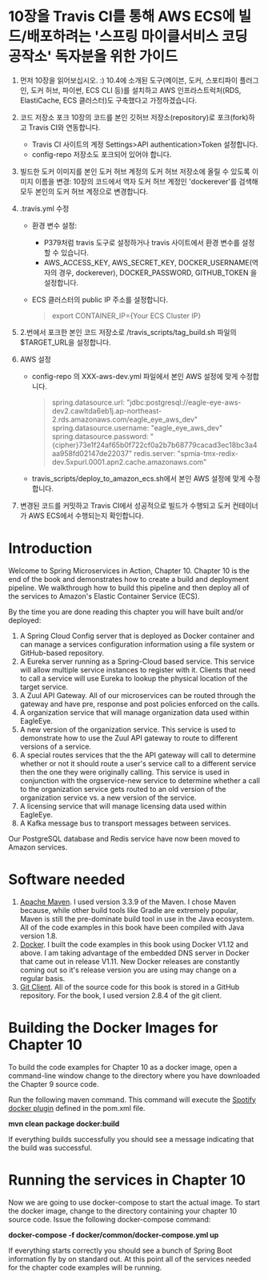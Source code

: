 10장을 Travis CI를 통해 AWS ECS에 빌드/배포하려는 '스프링 마이클서비스 코딩 공작소' 독자분을 위한 가이드
========================================================================================================

1.	먼저 10장을 읽어보십시오. :) 10.4에 소개된 도구(메이븐, 도커, 스포티파이 플러그인, 도커 허브, 파이썬, ECS CLI 등)를 설치하고 AWS 인프라스트럭처(RDS, ElastiCache, ECS 클러스터)도 구축했다고 가정하겠습니다.
2.	코드 저장소 포크 10장의 코드를 본인 깃허브 저장소(repository)로 포크(fork)하고 Travis CI와 연동합니다.

	-	Travis CI 사이트의 계정 Settings>API authentication>Token 설정합니다.
	-	config-repo 저장소도 포크되어 있어야 합니다.

3.	빌드한 도커 이미지를 본인 도커 허브 계정의 도커 허브 저장소에 올릴 수 있도록 이미지 이름을 변경: 10장의 코드에서 역자 도커 허브 계정인 'dockerever'를 검색해 모두 본인의 도커 허브 계정으로 변경합니다.

4.	.travis.yml 수정

	-	환경 변수 설정:
		-	P379처럼 travis 도구로 설정하거나 travis 사이트에서 환경 변수를 설정할 수 있습니다.
		-	AWS_ACCESS_KEY, AWS_SECRET_KEY, DOCKER_USERNAME(역자의 경우, dockerever), DOCKER_PASSWORD, GITHUB_TOKEN 을 설정합니다.
	-	ECS 클러스터의 public IP 주소를 설정합니다.

		> export CONTAINER_IP={Your ECS Cluster IP}

5.	2.번에서 포크한 본인 코드 저장소로 /travis_scripts/tag_build.sh 파일의 $TARGET_URL을 설정합니다.

6.	AWS 설정

	-	config-repo 의 XXX-aws-dev.yml 파일에서 본인 AWS 설정에 맞게 수정합니다.

		> spring.datasource.url: "jdbc:postgresql://eagle-eye-aws-dev2.cawltda6eb1j.ap-northeast-2.rds.amazonaws.com/eagle_eye_aws_dev" spring.datasource.username: "eagle_eye_aws_dev" spring.datasource.password: "{cipher}73e1f24af65b0f722cf0a2b7b68779cacad3ec18bc3a4aa958fd02147de22037" redis.server: "spmia-tmx-redix-dev.5xpurl.0001.apn2.cache.amazonaws.com"

	-	travis_scripts/deploy_to_amazon_ecs.sh에서 본인 AWS 설정에 맞게 수정합니다.

7.	변경된 코드를 커밋하고 Travis CI에서 성공적으로 빌드가 수행되고 도커 컨테이너가 AWS ECS에서 수행되는지 확인합니다.

Introduction
============

Welcome to Spring Microservices in Action, Chapter 10. Chapter 10 is the end of the book and demonstrates how to create a build and deployment pipeline. We walkthrough how to build this pipeline and then deploy all of the services to Amazon's Elastic Container Service (ECS).

By the time you are done reading this chapter you will have built and/or deployed:

1.	A Spring Cloud Config server that is deployed as Docker container and can manage a services configuration information using a file system or GitHub-based repository.
2.	A Eureka server running as a Spring-Cloud based service. This service will allow multiple service instances to register with it. Clients that need to call a service will use Eureka to lookup the physical location of the target service.
3.	A Zuul API Gateway. All of our microservices can be routed through the gateway and have pre, response and post policies enforced on the calls.
4.	A organization service that will manage organization data used within EagleEye.
5.	A new version of the organization service. This service is used to demonstrate how to use the Zuul API gateway to route to different versions of a service.
6.	A special routes services that the the API gateway will call to determine whether or not it should route a user's service call to a different service then the one they were originally calling. This service is used in conjunction with the orgservice-new service to determine whether a call to the organization service gets routed to an old version of the organization service vs. a new version of the service.
7.	A licensing service that will manage licensing data used within EagleEye.
8.	A Kafka message bus to transport messages between services.

Our PostgreSQL database and Redis service have now been moved to Amazon services.

Software needed
===============

1.	[Apache Maven](http://maven.apache.org). I used version 3.3.9 of the Maven. I chose Maven because, while other build tools like Gradle are extremely popular, Maven is still the pre-dominate build tool in use in the Java ecosystem. All of the code examples in this book have been compiled with Java version 1.8.
2.	[Docker](http://docker.com). I built the code examples in this book using Docker V1.12 and above. I am taking advantage of the embedded DNS server in Docker that came out in release V1.11. New Docker releases are constantly coming out so it's release version you are using may change on a regular basis.
3.	[Git Client](http://git-scm.com). All of the source code for this book is stored in a GitHub repository. For the book, I used version 2.8.4 of the git client.

Building the Docker Images for Chapter 10
=========================================

To build the code examples for Chapter 10 as a docker image, open a command-line window change to the directory where you have downloaded the Chapter 9 source code.

Run the following maven command. This command will execute the [Spotify docker plugin](https://github.com/spotify/docker-maven-plugin) defined in the pom.xml file.

**mvn clean package docker:build**

If everything builds successfully you should see a message indicating that the build was successful.

Running the services in Chapter 10
==================================

Now we are going to use docker-compose to start the actual image. To start the docker image, change to the directory containing your chapter 10 source code. Issue the following docker-compose command:

**docker-compose -f docker/common/docker-compose.yml up**

If everything starts correctly you should see a bunch of Spring Boot information fly by on standard out. At this point all of the services needed for the chapter code examples will be running.
